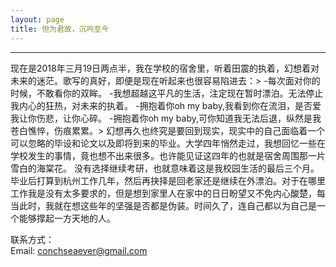 ```yaml
---
layout: page
title: 但为君故，沉吟至今
---
```

---
  现在是2018年三月19日两点半，我在学校的宿舍里，听着田震的执着，幻想着对未来的迷茫。歌写的真好，即便是现在听起来也很容易陷进去：>
  -每次面对你的时候，不敢看你的双眸。
  -我想超越这平凡的生活，注定现在暂时漂泊。无法停止我内心的狂热，对未来的执着。
  -拥抱着你oh my baby,我看到你在流泪，是否爱我让你伤悲，让你心碎。
  -拥抱着你oh my baby,可你知道我无法后退，纵然是我苍白憔悴，伤痕累累。>
  幻想再久也终究是要回到现实，现实中的自己面临着一个可以忽略的毕设和论文以及即将到来的毕业。大学四年悄然走过，我想回忆一些在学校发生的事情，竟也想不出来很多。也许能见证这四年的也就是宿舍周围那一片雪白的海棠花。
  没有选择继续考研，也就意味着这是我校园生活的最后三个月。毕业后打算到杭州工作几年，然后再抉择是回老家还是继续在外漂泊。对于在哪里工作我是没有太多要求的，但是想到家里人在家中的日日盼望又不免内心酸楚，每当此时，我就在想这些年的坚强是否都是伪装。时间久了，连自己都以为自己是一个能够撑起一方天地的人。



  
联系方式：  
Email: <conchseaever@gmail.com>


